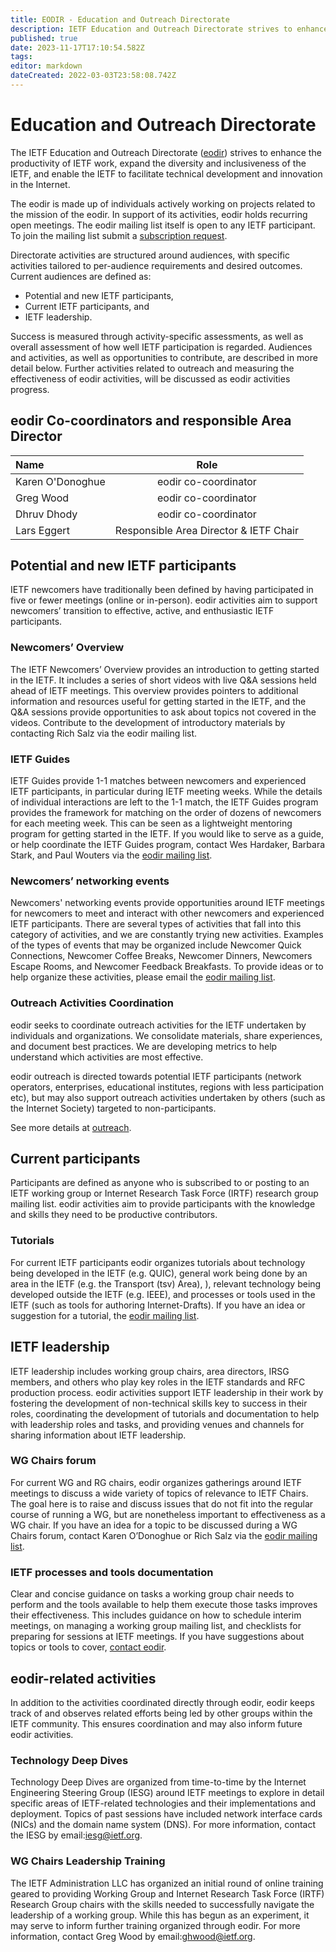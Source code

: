 ```yaml
---
title: EODIR - Education and Outreach Directorate
description: IETF Education and Outreach Directorate strives to enhance the productivity of IETF work, expand the diversity and inclusiveness of the IETF, and enable the IETF to facilitate technical development and innovation in the Internet.
published: true
date: 2023-11-17T17:10:54.582Z
tags: 
editor: markdown
dateCreated: 2022-03-03T23:58:08.742Z
---
```


# Education and Outreach Directorate
The IETF Education and Outreach Directorate ([eodir](https://datatracker.ietf.org/group/eodir)) strives to enhance the productivity of IETF work, expand the diversity and inclusiveness of the IETF, and enable the IETF to facilitate technical development and innovation in the Internet.

The eodir is made up of individuals actively working on projects related to the mission of the eodir. In support of its activities, eodir holds recurring open meetings. The eodir mailing list itself is open to any IETF participant. To join the mailing list submit a [subscription request](https://www.ietf.org/mailman/listinfo/eodir).

Directorate activities are structured around audiences, with specific activities tailored to per-audience requirements and desired outcomes. Current audiences are defined as:

- Potential and new IETF participants,
- Current IETF participants, and
- IETF leadership.

Success is measured through activity-specific assessments, as well as overall assessment of how well IETF participation is regarded. Audiences and activities, as well as opportunities to contribute, are described in more detail below. Further activities related to outreach and measuring the effectiveness of eodir activities, will be discussed as eodir activities progress.

## eodir Co-coordinators and responsible Area Director

| Name        | Role
| :---        |    :----:  
| Karen O'Donoghue	| eodir co-coordinator
| Greg Wood	| eodir co-coordinator
| Dhruv Dhody | eodir co-coordinator
| Lars Eggert	| Responsible Area Director & IETF Chair

## Potential and new IETF participants

IETF newcomers have traditionally been defined by having participated in five or fewer meetings (online or in-person). eodir activities aim to support newcomers’ transition to effective, active, and enthusiastic IETF participants.

### Newcomers’ Overview

The IETF Newcomers’ Overview provides an introduction to getting started in the IETF. It includes a series of short videos with live Q&A sessions held ahead of IETF meetings. This overview provides pointers to additional information and resources useful for getting started in the IETF, and the Q&A sessions provide opportunities to ask about topics not covered in the videos. Contribute to the development of introductory materials by contacting Rich Salz via the eodir mailing list.

### IETF Guides

IETF Guides provide 1-1 matches between newcomers and experienced IETF participants, in particular during IETF meeting weeks. While the details of individual interactions are left to the 1-1 match, the IETF Guides program provides the framework for matching on the order of dozens of newcomers for each meeting week. This can be seen as a lightweight mentoring program for getting started in the IETF. If you would like to serve as a guide, or help coordinate the IETF Guides program, contact Wes Hardaker, Barbara Stark, and Paul Wouters via the [eodir mailing list](https://www.ietf.org/mailman/listinfo/eodir/).

### Newcomers’ networking events

Newcomers' networking events provide opportunities around IETF meetings for newcomers to meet and interact with other newcomers and experienced IETF participants. There are several types of activities that fall into this category of activities, and we are constantly trying new activities. Examples of the types of events that may be organized include Newcomer Quick Connections, Newcomer Coffee Breaks, Newcomer Dinners, Newcomers Escape Rooms, and Newcomer Feedback Breakfasts. To provide ideas or to help organize these activities, please email the [eodir mailing list](https://www.ietf.org/mailman/listinfo/eodir/).

### Outreach Activities Coordination

eodir seeks to coordinate outreach activities for the IETF undertaken by individuals and organizations. We consolidate materials, share experiences, and document best practices. We are developing metrics to help understand which activities are most effective.

eodir outreach is directed towards potential IETF participants (network operators, enterprises, educational institutes, regions with less participation etc), but may also support outreach activities undertaken by others (such as the Internet Society) targeted to non-participants. 

See more details at [outreach](https://wiki.ietf.org/en/group/eodir/outreach).

## Current participants

Participants are defined as anyone who is subscribed to or posting to an IETF working group or Internet Research Task Force (IRTF) research group mailing list. eodir activities aim to provide participants with the knowledge and skills they need to be productive contributors.

### Tutorials

For current IETF participants eodir organizes tutorials about technology being developed in the IETF (e.g. QUIC), general work being done by an area in the IETF (e.g. the Transport (tsv) Area), ), relevant technology being developed outside the IETF (e.g. IEEE), and processes or tools used in the IETF (such as tools for authoring Internet-Drafts). If you have an idea or suggestion for a tutorial, the [eodir mailing list](https://www.ietf.org/mailman/listinfo/eodir/).

## IETF leadership

IETF leadership includes working group chairs, area directors, IRSG members, and others who play key roles in the IETF standards and RFC production process. eodir activities support IETF leadership in their work by fostering the development of non-technical skills key to success in their roles, coordinating the development of tutorials and documentation to help with leadership roles and tasks, and providing venues and channels for sharing information about IETF leadership.

### WG Chairs forum

For current WG and RG chairs, eodir organizes gatherings around IETF meetings to discuss a wide variety of topics of relevance to IETF Chairs. The goal here is to raise and discuss issues that do not fit into the regular course of running a WG, but are nonetheless important to effectiveness as a WG chair. If you have an idea for a topic to be discussed during a WG Chairs forum, contact Karen O’Donoghue or Rich Salz via the [eodir mailing list](https://www.ietf.org/mailman/listinfo/eodir/).

### IETF processes and tools documentation

Clear and concise guidance on tasks a working group chair needs to perform and the tools available to help them execute those tasks improves their effectiveness. This includes guidance on how to schedule interim meetings, on managing a working group mailing list, and checklists for preparing for sessions at IETF meetings. If you have suggestions about topics or tools to cover, [contact eodir](https://www.ietf.org/mailman/listinfo/eodir/).

## eodir-related activities

In addition to the activities coordinated directly through eodir, eodir keeps track of and observes related efforts being led by other groups within the IETF community. This ensures coordination and may also inform future eodir activities.

### Technology Deep Dives

Technology Deep Dives are organized from time-to-time by the Internet Engineering Steering Group (IESG) around IETF meetings to explore in detail specific areas of IETF-related technologies and their implementations and deployment. Topics of past sessions have included network interface cards (NICs) and the domain name system (DNS). For more information, contact the IESG by email:iesg@ietf.org.

### WG Chairs Leadership Training

The IETF Administration LLC has organized an initial round of online training geared to providing Working Group and Internet Research Task Force (IRTF) Research Group chairs with the skills needed to successfully navigate the leadership of a working group. While this has begun as an experiment, it may serve to inform further training organized through eodir. For more information, contact Greg Wood by email:ghwood@ietf.org.
